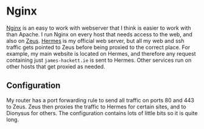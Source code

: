 # Nginx

[Nginx](https://www.nginx.com/) is an easy to work with webserver that I think is easier to work
with than Apache. I run Nginx on every host that needs access to the web, and also on
[Zeus](/hardware/optiplex7040/). [Hermes](/hardware/optiplex7040/) is my official web server, but all my web and ssh
traffic gets pointed to Zeus before being proxied to the correct place. For example, my main website is located on Hermes,
and therefore any request containing just `james-hackett.ie` is sent to Hermes. Other services run on other hosts that get
proxied as needed.

## Configuration

My router has a port forwarding rule to send all traffic on ports 80 and 443 to Zeus. Zeus then proxies the traffic to
Hermes for certain sites, and to Dionysus for others. The configuration contains lots of little bits so it is quite long.

<!-- TODO: add nginx configs -->
